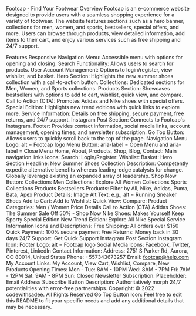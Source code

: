 Footcap - Find Your Footwear
Overview
Footcap is an e-commerce website designed to provide users with a seamless shopping experience for a variety of footwear. The website features sections such as a hero banner, collections for men, women, and sports, bestsellers, special offers, and more. Users can browse through products, view detailed information, add items to their cart, and enjoy various services such as free shipping and 24/7 support.

Features
Responsive Navigation Menu: Accessible menu with options for opening and closing.
Search Functionality: Allows users to search for products.
User Account Management: Options to login/register, view wishlist, and basket.
Hero Section: Highlights the new summer shoes collection with a call-to-action button.
Collections: Dedicated sections for Men, Women, and Sports collections.
Products Section: Showcases bestsellers with options to add to cart, wishlist, quick view, and compare.
Call to Action (CTA): Promotes Adidas and Nike shoes with special offers.
Special Edition: Highlights new trend editions with quick links to explore more.
Service Information: Details on free shipping, secure payment, free returns, and 24/7 support.
Instagram Post Section: Connects to Footcap's Instagram.
Footer: Provides contact information, social media links, account management, opening times, and newsletter subscription.
Go Top Button: Allows users to quickly scroll back to the top of the page.
Navigation Menu
Logo: alt = Footcap logo
Menu Button: aria-label = Open Menu and aria-label = Close Menu
Home, About, Products, Shop, Blog, Contact: Main navigation links
Icons:
Search: <ion-icon name="search-outline" aria-hidden="true"></ion-icon>
Login/Register: <ion-icon name="person-outline" aria-hidden="true"></ion-icon>
Wishlist: <ion-icon name="heart-outline" aria-hidden="true"></ion-icon>
Basket: <ion-icon name="bag-outline" aria-hidden="true"></ion-icon>
Hero Section
Headline: New Summer Shoes Collection
Description: Competently expedite alternative benefits whereas leading-edge catalysts for change. Globally leverage existing an expanded array of leadership.
Shop Now Button: <ion-icon name="arrow-forward-outline" aria-hidden="true"></ion-icon>
Collections
Men Collections: Explore All <ion-icon name="arrow-forward-outline" aria-hidden="true"></ion-icon>
Women Collections
Sports Collections
Products
Bestsellers Products: Filter by All, Nike, Adidas, Puma, Bata, Apex
Product Details:
Image Alt Text: e.g., alt = Running Sneaker Shoes
Add to Cart: <ion-icon name="cart-outline"></ion-icon>
Add to Wishlist: <ion-icon name="heart-outline"></ion-icon>
Quick View: <ion-icon name="eye-outline"></ion-icon>
Compare: <ion-icon name="repeat-outline"></ion-icon>
Product Categories: Men / Women
Price Details
Call to Action (CTA)
Adidas Shoes: The Summer Sale Off 50% - Shop Now <ion-icon name="arrow-forward-outline" aria-hidden="true"></ion-icon>
Nike Shoes: Makes Yourself Keep Sporty
Special Edition
New Trend Edition: Explore All <ion-icon name="arrow-forward-outline" aria-hidden="true"></ion-icon>
Nike Special
Service Information
Icons and Descriptions:
Free Shipping: All orders over $150
Quick Payment: 100% secure payment
Free Returns: Money back in 30 days
24/7 Support: Get Quick Support
Instagram Post Section
Instagram Icon: <ion-icon name="logo-instagram"></ion-icon>
Footer
Logo: alt = Footcap logo
Social Media Icons: Facebook, Twitter, Pinterest, LinkedIn
Contact Information:
Address: <ion-icon name="location"></ion-icon> 2751 S Parker Rd, Aurora, CO 80014, United States
Phone: <ion-icon name="call"></ion-icon> +557343673257
Email: <ion-icon name="mail"></ion-icon> footcap@help.com
My Account Links:
<ion-icon name="chevron-forward-outline"></ion-icon>
My Account, View Cart, Wishlist, Compare, New Products
Opening Times:
Mon - Tue: 8AM - 10PM
Wed: 8AM - 7PM
Fri: 7AM - 12PM
Sat: 9AM - 8PM
Sun: Closed
Newsletter Subscription:
Placeholder: Email Address
Subscribe Button
Description: Authoritatively morph 24/7 potentialities with error-free partnerships.
Copyright: © 2022 codewithsadee. All Rights Reserved
Go Top Button
Icon: <ion-icon name="arrow-up-outline"></ion-icon>
Feel free to edit this README to fit your specific needs and add any additional details that may be necessary.
